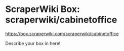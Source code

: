 # ScraperWiki Box: scraperwiki/cabinetoffice #

https://box.scraperwiki.com/scraperwiki/cabinetoffice

Describe your box in here!
